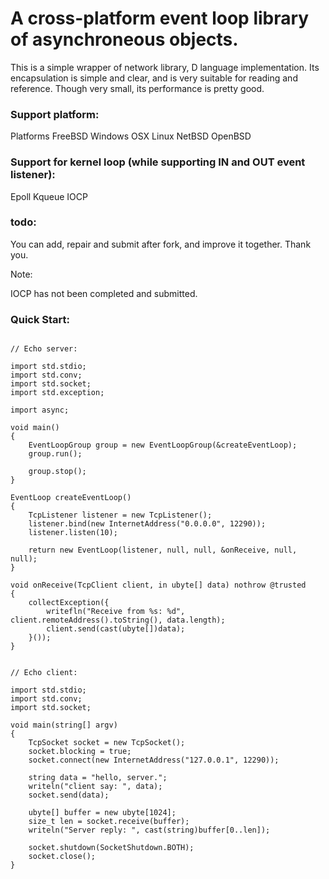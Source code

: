 # A cross-platform event loop library of asynchroneous objects.

This is a simple wrapper of network library, D language implementation. Its encapsulation is simple and clear, and is very suitable for reading and reference. Though very small, its performance is pretty good.

### Support platform:

Platforms
FreeBSD
Windows
OSX
Linux
NetBSD
OpenBSD

### Support for kernel loop (while supporting IN and OUT event listener):

Epoll
Kqueue
IOCP

### todo:

You can add, repair and submit after fork, and improve it together. Thank you.

Note:

IOCP has not been completed and submitted.


### Quick Start:

```

// Echo server:

import std.stdio;
import std.conv;
import std.socket;
import std.exception;

import async;

void main()
{
    EventLoopGroup group = new EventLoopGroup(&createEventLoop);
    group.run();

    group.stop();
}

EventLoop createEventLoop()
{
    TcpListener listener = new TcpListener();
    listener.bind(new InternetAddress("0.0.0.0", 12290));
    listener.listen(10);

    return new EventLoop(listener, null, null, &onReceive, null, null);
}

void onReceive(TcpClient client, in ubyte[] data) nothrow @trusted
{
    collectException({
        writefln("Receive from %s: %d", client.remoteAddress().toString(), data.length);
        client.send(cast(ubyte[])data);
    }());
}


// Echo client:

import std.stdio;
import std.conv;
import std.socket;

void main(string[] argv)
{
    TcpSocket socket = new TcpSocket();
    socket.blocking = true;
    socket.connect(new InternetAddress("127.0.0.1", 12290));

    string data = "hello, server.";
    writeln("client say: ", data);
    socket.send(data);

    ubyte[] buffer = new ubyte[1024];
    size_t len = socket.receive(buffer);
    writeln("Server reply: ", cast(string)buffer[0..len]);

    socket.shutdown(SocketShutdown.BOTH);
    socket.close();
}

```